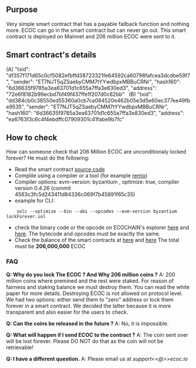 ## Purpose
Very simple smart contract that has a payable fallback function and nothing more. ECOC can go in the smart contract but can never go out.
This smart contract is deployed on Mainnet and 206 million ECOC were sent to it.

## Smart contract's details
(A)
"txid": "df357f171d65c0cf5082efbffd38723321fe64592ca60798fafcea3dcdbe59f7",
"sender": "ET7NJT5qZSaebyCMM7tYYwdbpxMBBuCRNr",
"hash160": "6d36635f9785a3ea63701d1c655a7ffa3e830ed3",
"address": "72e6f8182b99ecbd7bf49f437ffe1f207d0c62bb"
&nbsp;
(B)
  "txid": "dd384cb0c38550ed55360a0cb7ca084520e462b05e3d5e60ec377ee49fbe9535",
  "sender": "ET7NJT5qZSaebyCMM7tYYwdbpxMBBuCRNr",
  "hash160": "6d36635f9785a3ea63701d1c655a7ffa3e830ed3",
  "address": "ea6763f3c6c4f4ebdffc07909301c41fabe9b7fc"

## How to check
How can someone check that 206 Million ECOC are unconditionaly locked forever? He must do the following:

- Read the smart contract [source code](https://github.com/ECO-chain/ECOC-coinburning/blob/master/lockForever.sol)
- Complile using a compiler or a tool (for example [remix](https://remix.ethereum.org/))
- Compiler options: evm-version: byzantium , optimize: true, compiler version  0.4.26 (commit 4563c3fc5d243411d84336c069f7b45891f65c35)
- example for CLI:
```
	solc --optimize --bin --abi --opcodes --evm-version byzantium lockForever.sol
```
- check the binary code or the opcode on ECOCHAIN's explorer [here](https://explorer.ecoc.io/address/72e6f8182b99ecbd7bf49f437ffe1f207d0c62bb) and [here](https://explorer.ecoc.io/address/ea6763f3c6c4f4ebdffc07909301c41fabe9b7fc). The bytecode and opcodes must be exactly the same.
- Check the balance of the smart contracts at [here](https://explorer.ecoc.io/address/72e6f8182b99ecbd7bf49f437ffe1f207d0c62bb) and [here](https://explorer.ecoc.io/address/ea6763f3c6c4f4ebdffc07909301c41fabe9b7fc)
The total must be **206,000,000** ECOC

### FAQ
**Q: Why do you lock The ECOC ? And Why 206 million coins ?** 
A: 200 million coins where premined and the rest were staked. For reason of fairness and staking balance we must destroy them. You can read the white paper for more details. Destroying ECOC is not allowed on protocol level. We had two options: either send them to "zero" address or lock them forever in a smart contract. We decided the latter because it is more transparent and also easier for the users to check.

**Q: Can the coins be released in the future ?** A: No, it is impossible.

**Q: What will happen if I send ECOC to the contract ?** A: The coin sent over will be lost forever. Please DO NOT do that as the coin will not be retrievable!

**Q: I have a different question.** A: Please email us at *support<<@>>ecoc.io*
